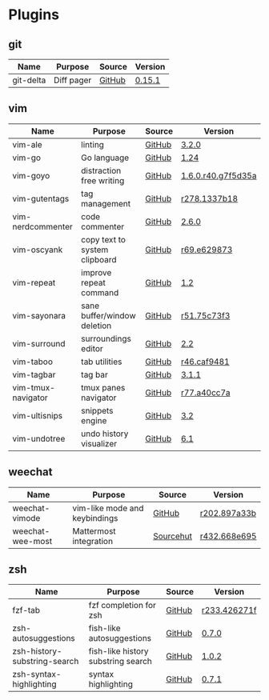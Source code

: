 # Plugins

## git

| Name                            | Purpose                                      | Source                                                                                            | Version                                                                                                                |
|---------------------------------|----------------------------------------------|---------------------------------------------------------------------------------------------------|------------------------------------------------------------------------------------------------------------------------|
| git-delta                       | Diff pager                                   | [GitHub](https://github.com/dandavison/delta)                                                     | [0.15.1](https://github.com/dandavison/delta/releases/tag/0.15.1)                                                      |

## vim

| Name                            | Purpose                                      | Source                                                                                            | Version                                                                                                                |
|---------------------------------|----------------------------------------------|---------------------------------------------------------------------------------------------------|------------------------------------------------------------------------------------------------------------------------|
| vim-ale                         | linting                                      | [GitHub](https://github.com/dense-analysis/ale)                                                   | [3.2.0](https://github.com/dense-analysis/ale/releases/tag/v3.2.0)                                                     |
| vim-go                          | Go language                                  | [GitHub](https://github.com/fatih/vim-go)                                                         | [1.24](https://github.com/fatih/vim-go/releases/tag/v1.24)                                                             |
| vim-goyo                        | distraction free writing                     | [GitHub](https://github.com/junegunn/goyo.vim)                                                    | [1.6.0.r40.g7f5d35a](https://github.com/junegunn/goyo.vim/commit/7f5d35a65510083ea5c2d0941797244b9963d4a9)             |
| vim-gutentags                   | tag management                               | [GitHub](https://github.com/ludovicchabant/vim-gutentags)                                         | [r278.1337b18](https://github.com/ludovicchabant/vim-gutentags/commit/1337b1891b9d98d6f4881982f27aa22b02c80084)        |
| vim-nerdcommenter               | code commenter                               | [GitHub](https://github.com/preservim/nerdcommenter)                                              | [2.6.0](https://github.com/preservim/nerdcommenter/releases/tag/2.6.0)                                                 |
| vim-oscyank                     | copy text to system clipboard                | [GitHub](https://github.com/ojroques/vim-oscyank)                                                 | [r69.e629873](https://github.com/ojroques/vim-oscyank/commit/e6298736a7835bcb365dd45a8e8bfe86d935c1f8)                 |
| vim-repeat                      | improve repeat command                       | [GitHub](https://github.com/tpope/vim-repeat)                                                     | [1.2](https://github.com/tpope/vim-repeat/releases/tag/v1.2)                                                           |
| vim-sayonara                    | sane buffer/window deletion                  | [GitHub](https://github.com/mhinz/vim-sayonara)                                                   | [r51.75c73f3](https://github.com/mhinz/vim-sayonara/commit/75c73f3cf3e96f8c09db5291970243699aadc02c)                   |
| vim-surround                    | surroundings editor                          | [GitHub](https://github.com/tpope/vim-surround)                                                   | [2.2](https://github.com/tpope/vim-surround/releases/tag/v2.2)                                                         |
| vim-taboo                       | tab utilities                                | [GitHub](https://github.com/gcmt/taboo.vim)                                                       | [r46.caf9481](https://github.com/gcmt/taboo.vim/commit/caf948187694d3f1374913d36f947b3f9fa1c22f)                       |
| vim-tagbar                      | tag bar                                      | [GitHub](https://github.com/preservim/tagbar)                                                     | [3.1.1](https://github.com/preservim/tagbar/releases/tag/v3.1.1)                                                       |
| vim-tmux-navigator              | tmux panes navigator                         | [GitHub](https://github.com/christoomey/vim-tmux-navigator)                                       | [r77.a40cc7a](https://github.com/christoomey/vim-tmux-navigator/commit/a40cc7a52787e06fd57650e09be490432e3d4717)       |
| vim-ultisnips                   | snippets engine                              | [GitHub](https://github.com/SirVer/ultisnips)                                                     | [3.2](https://github.com/SirVer/ultisnips/releases/tag/3.2)                                                            |
| vim-undotree                    | undo history visualizer                      | [GitHub](https://github.com/mbbill/undotree)                                                      | [6.1](https://github.com/mbbill/undotree/releases/tag/rel_6.1)                                                         |


## weechat

| Name                            | Purpose                                      | Source                                                                                            | Version                                                                                                                |
|---------------------------------|----------------------------------------------|---------------------------------------------------------------------------------------------------|------------------------------------------------------------------------------------------------------------------------|
| weechat-vimode                  | vim-like mode and keybindings                | [GitHub](https://github.com/GermainZ/weechat-vimode)                                              | [r202.897a33b](https://github.com/GermainZ/weechat-vimode/commit/95661a27f92dc3f3286cf1539ab112a81ad15639)             |
| weechat-wee-most                | Mattermost integration                       | [Sourcehut](https://git.sr.ht/~tardypad/wee-most)                                                 | [r432.668e695](https://git.sr.ht/~tardypad/wee-most/commit/668e6956c97a9830e0145ac8376c307369bcd394)                   |


## zsh

| Name                            | Purpose                                      | Source                                                                                            | Version                                                                                                                |
|---------------------------------|----------------------------------------------|---------------------------------------------------------------------------------------------------|------------------------------------------------------------------------------------------------------------------------|
| fzf-tab                         | fzf completion for zsh                       | [GitHub](https://github.com/Aloxaf/fzf-tab)                                                       | [r233.426271f](https://github.com/Aloxaf/fzf-tab/commit/426271fb1bbe8aa88ff4010ca4d865b4b0438d90)                      |
| zsh-autosuggestions             | fish-like autosuggestions                    | [GitHub](https://github.com/zsh-users/zsh-autosuggestions)                                        | [0.7.0](https://github.com/zsh-users/zsh-autosuggestions/releases/tag/v0.7.0)                                          |
| zsh-history-substring-search    | fish-like history substring search           | [GitHub](https://github.com/zsh-users/zsh-history-substring-search)                               | [1.0.2](https://github.com/zsh-users/zsh-history-substring-search/releases/tag/v1.0.2)                                 |
| zsh-syntax-highlighting         | syntax highlighting                          | [GitHub](https://github.com/zsh-users/zsh-syntax-highlighting)                                    | [0.7.1](https://github.com/zsh-users/zsh-syntax-highlighting/releases/tag/0.7.1)                                       |
